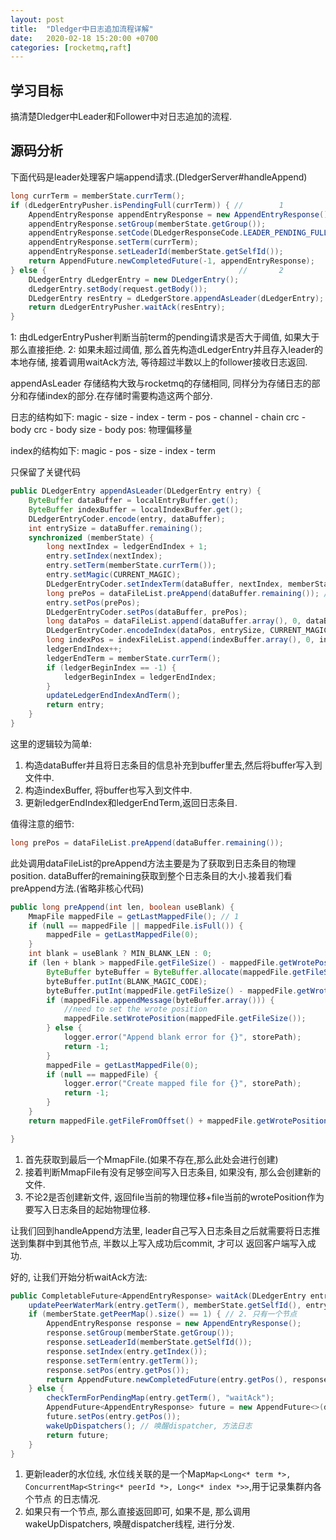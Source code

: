 ```yaml
---
layout: post
title:  "Dledger中日志追加流程详解"
date:   2020-02-18 15:20:00 +0700
categories: [rocketmq,raft]
---
```


## 学习目标
搞清楚Dledger中Leader和Follower中对日志追加的流程.

## 源码分析

下面代码是leader处理客户端append请求.(DledgerServer#handleAppend)
```java
long currTerm = memberState.currTerm();
if (dLedgerEntryPusher.isPendingFull(currTerm)) { //        1
    AppendEntryResponse appendEntryResponse = new AppendEntryResponse();
    appendEntryResponse.setGroup(memberState.getGroup());
    appendEntryResponse.setCode(DLedgerResponseCode.LEADER_PENDING_FULL.getCode());
    appendEntryResponse.setTerm(currTerm);
    appendEntryResponse.setLeaderId(memberState.getSelfId());
    return AppendFuture.newCompletedFuture(-1, appendEntryResponse);
} else {                                           //       2
    DLedgerEntry dLedgerEntry = new DLedgerEntry();
    dLedgerEntry.setBody(request.getBody());
    DLedgerEntry resEntry = dLedgerStore.appendAsLeader(dLedgerEntry);
    return dLedgerEntryPusher.waitAck(resEntry);
}
```
1: 由dLedgerEntryPusher判断当前term的pending请求是否大于阈值, 如果大于那么直接拒绝.
2: 如果未超过阈值, 那么首先构造dLedgerEntry并且存入leader的本地存储, 接着调用waitAck方法, 等待超过半数以上的follower接收日志返回.

appendAsLeader
存储结构大致与rocketmq的存储相同, 同样分为存储日志的部分和存储index的部分.在存储时需要构造这两个部分.

日志的结构如下:
magic - size - index - term - pos - channel - chain crc - body crc - body size - body
pos: 物理偏移量

index的结构如下:
magic - pos - size - index - term

只保留了关键代码
```java
public DLedgerEntry appendAsLeader(DLedgerEntry entry) {
    ByteBuffer dataBuffer = localEntryBuffer.get();
    ByteBuffer indexBuffer = localIndexBuffer.get();
    DLedgerEntryCoder.encode(entry, dataBuffer);
    int entrySize = dataBuffer.remaining();
    synchronized (memberState) {
        long nextIndex = ledgerEndIndex + 1;
        entry.setIndex(nextIndex);
        entry.setTerm(memberState.currTerm());
        entry.setMagic(CURRENT_MAGIC);
        DLedgerEntryCoder.setIndexTerm(dataBuffer, nextIndex, memberState.currTerm(), CURRENT_MAGIC);
        long prePos = dataFileList.preAppend(dataBuffer.remaining()); // @1
        entry.setPos(prePos);
        DLedgerEntryCoder.setPos(dataBuffer, prePos);
        long dataPos = dataFileList.append(dataBuffer.array(), 0, dataBuffer.remaining()); // @2
        DLedgerEntryCoder.encodeIndex(dataPos, entrySize, CURRENT_MAGIC, nextIndex, memberState.currTerm(), indexBuffer);
        long indexPos = indexFileList.append(indexBuffer.array(), 0, indexBuffer.remaining(), false);
        ledgerEndIndex++;
        ledgerEndTerm = memberState.currTerm();
        if (ledgerBeginIndex == -1) {
            ledgerBeginIndex = ledgerEndIndex;
        }
        updateLedgerEndIndexAndTerm();
        return entry;
    }
}
```
这里的逻辑较为简单:
1. 构造dataBuffer并且将日志条目的信息补充到buffer里去,然后将buffer写入到文件中.
2. 构造indexBuffer, 将buffer也写入到文件中.
3. 更新ledgerEndIndex和ledgerEndTerm,返回日志条目.

值得注意的细节:
```java
long prePos = dataFileList.preAppend(dataBuffer.remaining());
```

此处调用dataFileList的preAppend方法主要是为了获取到日志条目的物理position.
dataBuffer的remaining获取到整个日志条目的大小.接着我们看preAppend方法.(省略非核心代码)
```java
public long preAppend(int len, boolean useBlank) {
    MmapFile mappedFile = getLastMappedFile(); // 1
    if (null == mappedFile || mappedFile.isFull()) {
        mappedFile = getLastMappedFile(0);
    }
    int blank = useBlank ? MIN_BLANK_LEN : 0;
    if (len + blank > mappedFile.getFileSize() - mappedFile.getWrotePosition()) { // 2
        ByteBuffer byteBuffer = ByteBuffer.allocate(mappedFile.getFileSize() - mappedFile.getWrotePosition());
        byteBuffer.putInt(BLANK_MAGIC_CODE);
        byteBuffer.putInt(mappedFile.getFileSize() - mappedFile.getWrotePosition());
        if (mappedFile.appendMessage(byteBuffer.array())) {
            //need to set the wrote position
            mappedFile.setWrotePosition(mappedFile.getFileSize());
        } else {
            logger.error("Append blank error for {}", storePath);
            return -1;
        }
        mappedFile = getLastMappedFile(0);
        if (null == mappedFile) {
            logger.error("Create mapped file for {}", storePath);
            return -1;
        }
    }
    return mappedFile.getFileFromOffset() + mappedFile.getWrotePosition(); // 3

}
```
1. 首先获取到最后一个MmapFile.(如果不存在,那么此处会进行创建)
2. 接着判断MmapFile有没有足够空间写入日志条目, 如果没有, 那么会创建新的文件.
3. 不论2是否创建新文件, 返回file当前的物理位移+file当前的wrotePosition作为要写入日志条目的起始物理位移.


让我们回到handleAppend方法里, leader自己写入日志条目之后就需要将日志推送到集群中到其他节点, 半数以上写入成功后commit, 才可以
返回客户端写入成功.

好的, 让我们开始分析waitAck方法:
```java
public CompletableFuture<AppendEntryResponse> waitAck(DLedgerEntry entry) {
    updatePeerWaterMark(entry.getTerm(), memberState.getSelfId(), entry.getIndex()); // 1. 更新水位线
    if (memberState.getPeerMap().size() == 1) { // 2. 只有一个节点
        AppendEntryResponse response = new AppendEntryResponse();
        response.setGroup(memberState.getGroup());
        response.setLeaderId(memberState.getSelfId());
        response.setIndex(entry.getIndex());
        response.setTerm(entry.getTerm());
        response.setPos(entry.getPos());
        return AppendFuture.newCompletedFuture(entry.getPos(), response);
    } else {
        checkTermForPendingMap(entry.getTerm(), "waitAck");
        AppendFuture<AppendEntryResponse> future = new AppendFuture<>(dLedgerConfig.getMaxWaitAckTimeMs());
        future.setPos(entry.getPos());
        wakeUpDispatchers(); // 唤醒dispatcher, 方法日志
        return future;
    }
}
```
1. 更新leader的水位线, 水位线关联的是一个Map`Map<Long<* term *>, ConcurrentMap<String<* peerId *>, Long<* index *>>`,用于记录集群内各个节点
的日志情况.
2. 如果只有一个节点, 那么直接返回即可, 如果不是, 那么调用wakeUpDispatchers, 唤醒dispatcher线程, 进行分发.

